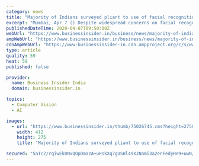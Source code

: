 ```yaml
---
category: news
title: "Majority of Indians surveyed pliant to use of facial recognition tech"
excerpt: "Mumbai, Apr 7 () Despite widespread concerns on facial recognition expressed world over, a majority of Indians seem to be amenable to the usage of the controversial technology for various uses including by state authorities, a survey has found. Over three-fourths of 1,000 people surveyed said they support the use of facial recognition for law ..."
publishedDateTime: 2020-04-07T09:50:00Z
webUrl: "https://www.businessinsider.in/business/news/majority-of-indians-surveyed-pliant-to-use-of-facial-recognition-tech/articleshow/75026746.cms"
ampWebUrl: "https://www.businessinsider.in/business/news/majority-of-indians-surveyed-pliant-to-use-of-facial-recognition-tech/amp_articleshow/75026746.cms"
cdnAmpWebUrl: "https://www-businessinsider-in.cdn.ampproject.org/c/s/www.businessinsider.in/business/news/majority-of-indians-surveyed-pliant-to-use-of-facial-recognition-tech/amp_articleshow/75026746.cms"
type: article
quality: 59
heat: 59
published: false

provider:
  name: Business Insider India
  domain: businessinsider.in

topics:
  - Computer Vision
  - AI

images:
  - url: "https://www.businessinsider.in/thumb/75026745.cms?height=275&width=412"
    width: 412
    height: 275
    title: "Majority of Indians surveyed pliant to use of facial recognition tech"

secured: "5aTcZ/rqiwEk0NxQOpDmazA+uHskXq7gUSHl49XJNami3a2enFedyHe9+uwN/XQvcW2QULwR5gQnK/ca2qb/Sd1vrwhX7nSKUqnrBLO3kI0nYxXGA9ExygPtclKcp2BMVeUl263UO4FrQKjnY6O32UwxcGxlnvw6a5UiO/uqLeOUPgflj1lI38fSEEPfP6a5P1WOMh0AAGqQIZZMkMlA6ft+SwXxZIkHVr5taEAFN23/JvY2vi7DAr/bDIJN1+wI7K+0noZxKES36eoLmjLZ4HlkmTj6S2zlnjjIjMd/OZnCPLslCc7c5DbkMHiYaeY2;ualQIeDvj8GQOLkdrCaXrw=="
---
```


